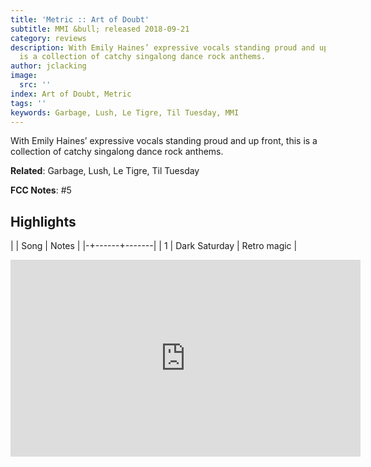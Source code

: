 ```yaml
---
title: 'Metric :: Art of Doubt'
subtitle: MMI &bull; released 2018-09-21
category: reviews
description: With Emily Haines’ expressive vocals standing proud and up front, this
  is a collection of catchy singalong dance rock anthems.
author: jclacking
image:
  src: ''
index: Art of Doubt, Metric
tags: ''
keywords: Garbage, Lush, Le Tigre, Til Tuesday, MMI
---
```

With Emily Haines’ expressive vocals standing proud and up front, this is a collection of catchy singalong dance rock anthems.<!--more-->

**Related**: Garbage, Lush, Le Tigre, Til Tuesday

**FCC Notes**: #5

## Highlights

| | Song | Notes |
|-+------+-------|
| 1 | Dark Saturday | Retro magic |

<div class="tlo-detail-video"><iframe width="560" height="315" src="https://www.youtube.com/embed/lVn2UM8-sKI" frameborder="0" allow="autoplay; encrypted-media" allowfullscreen></iframe></div>

